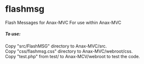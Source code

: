 flashmsg
========

Flash Messages for Anax-MVC
For use within Anax-MVC


##### To use:

Copy "src/FlashMSG" directory to Anax-MVC/src.  
Copy "css/flashmsg.css" directory to Anax-MVC/webroot/css.  
Copy "test.php" from test/ to Anax-MCV/webroot to test the code.  

